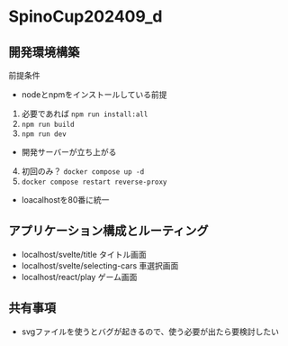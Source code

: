 # SpinoCup202409_d

## 開発環境構築
前提条件
- nodeとnpmをインストールしている前提


1. 必要であれば `npm run install:all`
2. `npm run build`
3. `npm run dev`
  - 開発サーバーが立ち上がる
4. 初回のみ？ `docker compose up -d`
5. `docker compose restart reverse-proxy`
  - loacalhostを80番に統一

## アプリケーション構成とルーティング
- localhost/svelte/title タイトル画面
- localhost/svelte/selecting-cars 車選択画面
- localhost/react/play ゲーム画面

## 共有事項
- svgファイルを使うとバグが起きるので、使う必要が出たら要検討したい